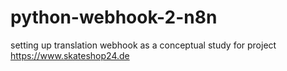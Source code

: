 # python-webhook-2-n8n
setting up translation webhook as a conceptual study for project https://www.skateshop24.de
